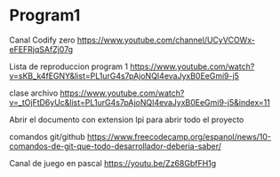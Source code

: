 # Program1

Canal Codify zero
https://www.youtube.com/channel/UCyVCOWx-eFEFRjqSAfZj07g 

Lista de reproduccion program 1
https://www.youtube.com/watch?v=sKB_k4fEGNY&list=PL1urG4s7pAjoNQI4evaJyxB0EeGmi9-j5

clase archivo
https://www.youtube.com/watch?v=_tOjFtD6yUc&list=PL1urG4s7pAjoNQI4evaJyxB0EeGmi9-j5&index=11

Abrir el documento con extension lpi para abrir todo el proyecto

comandos git/github
https://www.freecodecamp.org/espanol/news/10-comandos-de-git-que-todo-desarrollador-deberia-saber/

Canal de juego en pascal 
https://youtu.be/Zz68GbfFH1g

